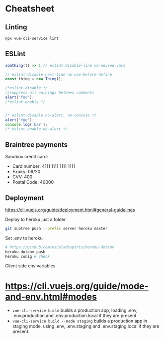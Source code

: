 # Cheatsheet

## Linting

```bash
npx vue-cli-service lint
```

## ESLint

```js
somthing(t) => 1 // eslint-disable-line no-unused-vars

// eslint-disable-next-line no-use-before-define
const thing = new Thing();

/*eslint-disable */
//suppress all warnings between comments
alert('foo');
/*eslint-enable */


/* eslint-disable no-alert, no-console */
alert('foo');
console.log('bar');
/* eslint-enable no-alert */
```

## Braintree payments

Sandbox credit card:

- Card number: 4111 1111 1111 1111
- Expiry: 09/20
- CVV: 400
- Postal Code: 40000

## Deployment

https://cli.vuejs.org/guide/deployment.html#general-guidelines

Deploy to heroku just a folder

```bash
git subtree push --prefix server heroku master
```

Set .env to heroku

```bash
# https://github.com/escaladesports/heroku-dotenv
heroku-dotenv push
heroku conig # check
```

Client side env variables

# https://cli.vuejs.org/guide/mode-and-env.html#modes

- `vue-cli-service build` builds a production app, loading .env, .env.production and .env.production.local if they are present
- `vue-cli-service build --mode staging` builds a production app in staging mode, using .env, .env.staging and .env.staging.local if they are present.